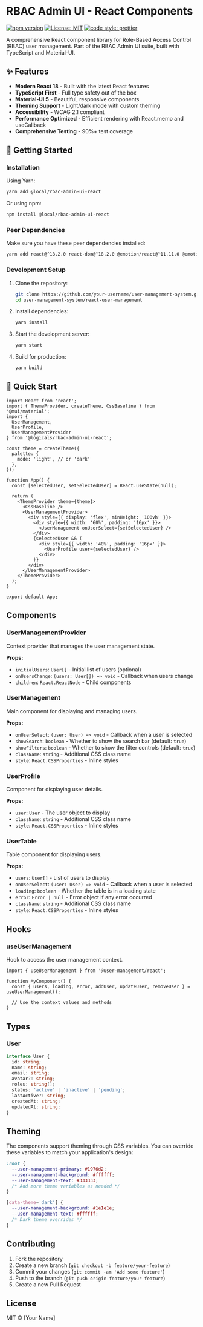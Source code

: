 # RBAC Admin UI - React Components

[![npm version](https://img.shields.io/npm/v/@logicals/rbac-admin-ui-react.svg?style=flat-square)](https://www.npmjs.com/package/@logicals/rbac-admin-ui-react)
[![License: MIT](https://img.shields.io/badge/License-MIT-yellow.svg)](https://opensource.org/licenses/MIT)
[![code style: prettier](https://img.shields.io/badge/code_style-prettier-ff69b4.svg?style=flat-square)](https://github.com/prettier/prettier)

A comprehensive React component library for Role-Based Access Control (RBAC) user management. Part of the RBAC Admin UI suite, built with TypeScript and Material-UI.

## ✨ Features

- **Modern React 18** - Built with the latest React features
- **TypeScript First** - Full type safety out of the box
- **Material-UI 5** - Beautiful, responsive components
- **Theming Support** - Light/dark mode with custom theming
- **Accessibility** - WCAG 2.1 compliant
- **Performance Optimized** - Efficient rendering with React.memo and useCallback
- **Comprehensive Testing** - 90%+ test coverage

## 🚀 Getting Started

### Installation

Using Yarn:
```bash
yarn add @local/rbac-admin-ui-react
```

Or using npm:
```bash
npm install @local/rbac-admin-ui-react
```

### Peer Dependencies

Make sure you have these peer dependencies installed:

```bash
yarn add react@^18.2.0 react-dom@^18.2.0 @emotion/react@^11.11.0 @emotion/styled@^11.11.0 @mui/material@^5.15.0
```

### Development Setup

1. Clone the repository:
   ```bash
   git clone https://github.com/your-username/user-management-system.git
   cd user-management-system/react-user-management
   ```

2. Install dependencies:
   ```bash
   yarn install
   ```

3. Start the development server:
   ```bash
   yarn start
   ```

4. Build for production:
   ```bash
   yarn build
   ```

## 🚀 Quick Start

```tsx
import React from 'react';
import { ThemeProvider, createTheme, CssBaseline } from '@mui/material';
import {
  UserManagement,
  UserProfile,
  UserManagementProvider
} from '@logicals/rbac-admin-ui-react';

const theme = createTheme({
  palette: {
    mode: 'light', // or 'dark'
  },
});

function App() {
  const [selectedUser, setSelectedUser] = React.useState(null);

  return (
    <ThemeProvider theme={theme}>
      <CssBaseline />
      <UserManagementProvider>
        <div style={{ display: 'flex', minHeight: '100vh' }}>
          <div style={{ width: '60%', padding: '16px' }}>
            <UserManagement onUserSelect={setSelectedUser} />
          </div>
          {selectedUser && (
            <div style={{ width: '40%', padding: '16px' }}>
              <UserProfile user={selectedUser} />
            </div>
          )}
        </div>
      </UserManagementProvider>
    </ThemeProvider>
  );
}

export default App;
```

## Components

### UserManagementProvider

Context provider that manages the user management state.

**Props:**
- `initialUsers`: `User[]` - Initial list of users (optional)
- `onUsersChange`: `(users: User[]) => void` - Callback when users change
- `children`: `React.ReactNode` - Child components

### UserManagement

Main component for displaying and managing users.

**Props:**
- `onUserSelect`: `(user: User) => void` - Callback when a user is selected
- `showSearch`: `boolean` - Whether to show the search bar (default: `true`)
- `showFilters`: `boolean` - Whether to show the filter controls (default: `true`)
- `className`: `string` - Additional CSS class name
- `style`: `React.CSSProperties` - Inline styles

### UserProfile

Component for displaying user details.

**Props:**
- `user`: `User` - The user object to display
- `className`: `string` - Additional CSS class name
- `style`: `React.CSSProperties` - Inline styles

### UserTable

Table component for displaying users.

**Props:**
- `users`: `User[]` - List of users to display
- `onUserSelect`: `(user: User) => void` - Callback when a user is selected
- `loading`: `boolean` - Whether the table is in a loading state
- `error`: `Error | null` - Error object if any error occurred
- `className`: `string` - Additional CSS class name
- `style`: `React.CSSProperties` - Inline styles

## Hooks

### useUserManagement

Hook to access the user management context.

```tsx
import { useUserManagement } from '@user-management/react';

function MyComponent() {
  const { users, loading, error, addUser, updateUser, removeUser } = useUserManagement();
  
  // Use the context values and methods
}
```

## Types

### User

```typescript
interface User {
  id: string;
  name: string;
  email: string;
  avatar?: string;
  roles: string[];
  status: 'active' | 'inactive' | 'pending';
  lastActive?: string;
  createdAt: string;
  updatedAt: string;
}
```

## Theming

The components support theming through CSS variables. You can override these variables to match your application's design:

```css
:root {
  --user-management-primary: #1976d2;
  --user-management-background: #ffffff;
  --user-management-text: #333333;
  /* Add more theme variables as needed */
}

[data-theme='dark'] {
  --user-management-background: #1e1e1e;
  --user-management-text: #ffffff;
  /* Dark theme overrides */
}
```

## Contributing

1. Fork the repository
2. Create a new branch (`git checkout -b feature/your-feature`)
3. Commit your changes (`git commit -am 'Add some feature'`)
4. Push to the branch (`git push origin feature/your-feature`)
5. Create a new Pull Request

## License

MIT © [Your Name]
